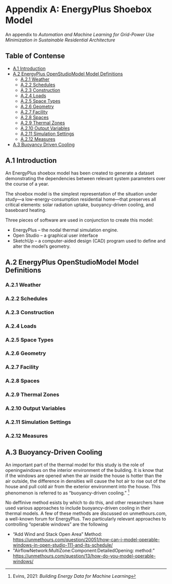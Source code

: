 # Appendix A: EnergyPlus Shoebox Model
An appendix to *Automation and Machine Learning for Grid-Power Use Minimization in Sustainable Residential Architecture*

## Table of Contense 

* [A.1 Introduction](#section_a_1)
* [A.2 EnergyPlus OpenStudioModel Model Definitions](#section_a_2)
  * [A.2.1 Weather](#section_a_2_1)
  * [A.2.2 Schedules](#section_a_2_2)
  * [A.2.3 Construction](#section_a_2_3)
  * [A.2.4 Loads](#section_a_2_4)
  * [A.2.5 Space Types](#section_a_2_5)
  * [A.2.6 Geometry](#section_a_2_6)
  * [A.2.7 Facility](#section_a_2_7)
  * [A.2.8 Spaces](#section_a_2_8)
  * [A.2.9 Thermal Zones](#section_a_2_9)
  * [A.2.10 Output Variables](#section_a_2_10)
  * [A.2.11 Simulation Settings](#section_a_2_11)
  * [A.2.12 Measures](#section_a_2_12)
* [A.3 Buoyancy Driven Cooling](#section_a_3)


## A.1 Introduction <a class="anchor" id="section_a_1"></a>

An EnergyPlus shoebox model has been created to generate a dataset demonstrating the dependencies between relevant system parameters over the course of a year. 

The shoebox model is the simplest representation of the situation under study—a low-energy-consumption residential home—that preserves all critical elements: solar radiation uptake, buoyancy-driven cooling, and baseboard heating.

Three pieces of software are used in conjunction to create this model:
* EnergyPlus – the nodal thermal simulation engine.
* Open Studio – a graphical user interface 
* SketchUp – a computer-aided design (CAD) program used to define and alter the model’s geometry. 

## A.2 EnergyPlus OpenStudioModel Model Definitions <a class="anchor" id="section_a_2"></a>

### A.2.1 Weather <a class="anchor" id="section_a_2_1"></a>

### A.2.2 Schedules <a class="anchor" id="section_a_2_2"></a>

### A.2.3 Construction <a class="anchor" id="section_a_2_3"></a>

### A.2.4 Loads <a class="anchor" id="section_a_2_4"></a>

### A.2.5 Space Types <a class="anchor" id="section_a_2_5"></a>

### A.2.6 Geometry <a class="anchor" id="section_a_2_6"></a>

### A.2.7 Facility <a class="anchor" id="section_a_2_7"></a>

### A.2.8 Spaces <a class="anchor" id="section_a_2_8"></a>

### A.2.9 Thermal Zones <a class="anchor" id="section_a_2_9"></a>

### A.2.10 Output Variables <a class="anchor" id="section_a_2_10"></a>

### A.2.11 Simulation Settings <a class="anchor" id="section_a_2_11"></a>

### A.2.12 Measures <a class="anchor" id="section_a_2_12"></a>

## A.3 Buoyancy-Driven Cooling <a class="anchor" id="section_a_3"></a>

An important part of the thermal model for this study is the role of openingwindows on the interior environment of the building. It is know that if the windows are opened when the air inside the house is hotter than the air outside, the difference in densities will cause the hot air to rise out of the house and pull cold air from the exterior environment into the house. This phenomenon is referred to as “buoyancy-driven cooling.” [^evins-21] 

No deffinive method esists by which to do this, and other researchers have used various approaches to include buoyancy-driven cooling in their thermal models. A few of these methods are discussed on unmethours.com, a well-known forum for EnergyPlus. Two particularly relevant approaches to controlling “operable windows” are the following

* “Add Wind and Stack Open Area” Method: https://unmethours.com/question/20051/how-can-i-model-operable-windows-in-open-studio-111-and-its-schedule/
* "AirflowNetwork:MultiZone:Component:DetailedOpening: method:" https://unmethours.com/question/13/how-do-you-model-operable-windows/

[^evins-21]: Evins, 2021: *Building Energy Data for Machine Learning*


